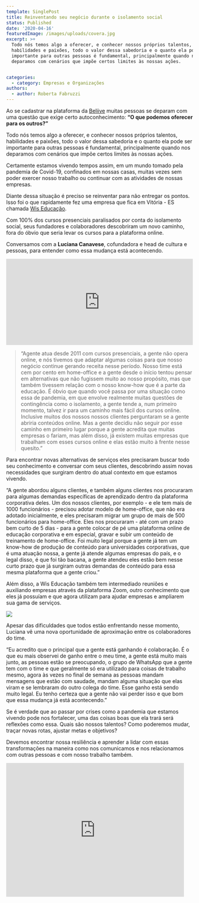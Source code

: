 ```yaml
---
template: SinglePost
title: Reinventando seu negócio durante o isolamento social
status: Published
date: '2020-04-16'
featuredImage: /images/uploads/covera.jpg
excerpt: >+
  Todo nós temos algo a oferecer, e conhecer nossos próprios talentos,
  habilidades e paixões, todo o valor dessa sabedoria e o quanto ela pode ser
  importante para outras pessoas é fundamental, principalmente quando nos
  deparamos com cenários que impõe certos limites às nossas ações.


categories:
  - category: Empresas e Organizações
authors:
  - author: Roberta Fabruzzi
---
```

Ao se cadastrar na plataforma da [Beliive](beliive.com) muitas pessoas se deparam com uma questão que exige certo autoconhecimento: **“O que podemos oferecer para os outros?”**

Todo nós temos algo a oferecer, e conhecer nossos próprios talentos, habilidades e paixões, todo o valor dessa sabedoria e o quanto ela pode ser importante para outras pessoas é fundamental, principalmente quando nos deparamos com cenários que impõe certos limites às nossas ações.

Certamente estamos vivendo tempos assim, em um mundo tomado pela pandemia de Covid-19, confinados em nossas casas, muitas vezes sem poder exercer nosso trabalho ou continuar com as atividades de nossas empresas.

Diante dessa situação é preciso se reinventar para não entregar os pontos. Isso foi o que rapidamente fez uma empresa que fica em Vitória - ES chamada [Wis Educação](https://wiseducacao.com.br/). 



Com 100% dos cursos presenciais paralisados por conta do isolamento social, seus fundadores e colaboradores descobriram um novo caminho, fora do óbvio que seria levar os cursos para a plataforma online.



Conversamos com a **Luciana Canavese**, cofundadora e head de cultura e pessoas, para entender como essa mudança está acontecendo.

<iframe src="https://open.spotify.com/embed-podcast/episode/54IghEBAgN2rnSymK5CUCP" width="100%" height="232" frameborder="0" allowtransparency="true" allow="encrypted-media"></iframe>

> “Agente atua desde 2011 com cursos presenciais, a gente não opera online, e nós tivemos que adaptar algumas coisas para que nosso negócio continue gerando receita nesse período. Nosso time está cem por cento em home-office e a gente desde o início tentou pensar em alternativas que não fugissem muito ao nosso propósito, mas que também tivessem relação com o nosso know-how que é a parte da educação. É óbvio que quando você passa por uma situação como essa de pandemia, em que envolve realmente muitas questões de contingência como o isolamento, a gente tende a, num primeiro momento, talvez ir para um caminho mais fácil dos cursos online. Inclusive muitos dos nossos nossos clientes perguntaram se a gente abriria conteúdos online. Mas a gente decidiu não seguir por esse caminho em primeiro lugar porque a gente acredita que muitas empresas o fariam, mas além disso, já existem muitas empresas que trabalham com esses cursos online e elas estão muito à frente nesse quesito.”

Para encontrar novas alternativas de serviços eles precisaram buscar todo seu conhecimento e conversar com seus clientes, descobrindo assim novas necessidades que surgiram dentro do atual contexto em que estamos vivendo.

> “A gente abordou alguns clientes, e também alguns clientes nos procuraram para algumas demandas específicas de aprendizado dentro da plataforma corporativa deles. Um dos nossos clientes, por exemplo - e ele tem mais de 1000 funcionários - precisou adotar modelo de home-office, que não era adotado inicialmente, e eles precisaram migrar um grupo de mais de 500 funcionários para home-office. Eles nos procuraram - até com um prazo bem curto de 5 dias - para a gente colocar de pé uma plataforma online de educação corporativa e em especial, gravar e subir um conteúdo de treinamento de home-office. Foi muito legal porque a gente já tem um know-how de produção de conteúdo para universidades corporativas, que é uma atuação nossa, a gente já atende algumas empresas do país, e o legal disso, é que foi tão bacana, a gente atendeu eles estão bem nesse curto prazo que já surgiram outras demandas de conteúdo para essa mesma plataforma que a gente criou.”

Além disso, a Wis Educação também tem intermediado reuniões e auxiliando empresas através da plataforma Zoom, outro conhecimento que eles já possuíam e que agora utilizam para ajudar empresas e ampliarem sua gama de serviços.

![](/images/uploads/coverb.jpg)

Apesar das dificuldades que todos estão enfrentando nesse momento, Luciana vê uma nova oportunidade de aproximação entre os colaboradores do time.



“Eu acredito que o principal que a gente está ganhando é colaboração. É o que eu mais observei de ganho entre o meu time, a gente está muito mais junto, as pessoas estão se preocupando, o grupo de WhatsApp que a gente tem com o time e que geralmente só era utilizado para coisas de trabalho mesmo, agora às vezes no final de semana as pessoas mandam mensagens que estão com saudade,  mandam alguma situação que elas viram e se lembraram do outro colega do time. Esse ganho está sendo muito legal. Eu tenho certeza que a gente não vai perder isso e que bom que essa mudança já está acontecendo.”



Se é verdade que ao passar por crises como a pandemia que estamos vivendo pode nos fortalecer, uma das coisas boas que ela trará será reflexões como essa. Quais são nossos talentos? Como poderemos mudar, traçar novas rotas, ajustar metas e objetivos? 



Devemos encontrar nossa resiliência e aprender a lidar com essas transformações na maneira como nos comunicamos e nos relacionamos com outras pessoas e com nosso trabalho também.

<iframe src="https://giphy.com/embed/1jl0Xuj9wEptDaNTjT" width="480" height="360" frameBorder="0" class="giphy-embed" allowFullScreen></iframe><p><a href="https://giphy.com/gifs/closed-404-cxg404-1jl0Xuj9wEptDaNTjT"></a></p>

